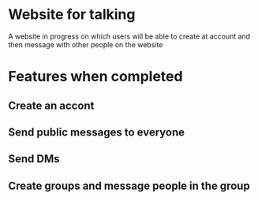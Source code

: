# Website for talking
A website in progress on which users will be able to create at account and then message with other people on the website
# Features when completed
## Create an accont 
## Send public messages to everyone
## Send DMs
## Create groups and message people in the group
